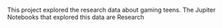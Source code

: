 This project explored the research data about gaming teens. The Jupiter Notebooks that explored this data are Research
